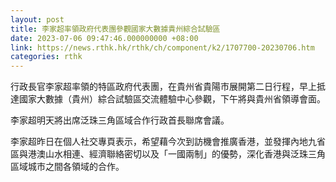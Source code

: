 ```yaml
---
layout: post
title: 李家超率領政府代表團參觀國家大數據貴州綜合試驗區　
date: 2023-07-06 09:47:46.000000000 +08:00
link: https://news.rthk.hk/rthk/ch/component/k2/1707700-20230706.htm
categories: rthk
---
```


行政長官李家超率領的特區政府代表團，在貴州省貴陽市展開第二日行程，早上抵達國家大數據（貴州）綜合試驗區交流體驗中心參觀，下午將與貴州省領導會面。

李家超明天將出席泛珠三角區域合作行政首長聯席會議。

李家超昨日在個人社交專頁表示，希望藉今次到訪機會推廣香港，並發揮內地九省區與港澳山水相連、經濟聯絡密切以及「一國兩制」的優勢，深化香港與泛珠三角區域城市之間各領域的合作。
